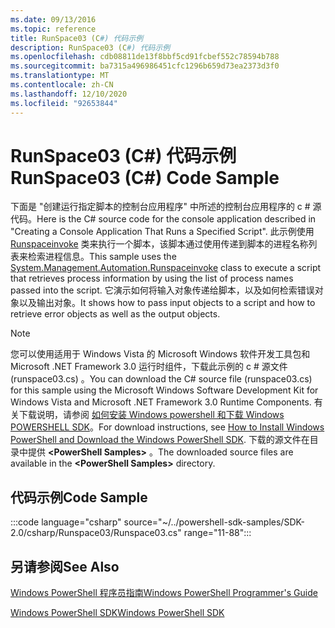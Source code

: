 ```yaml
---
ms.date: 09/13/2016
ms.topic: reference
title: RunSpace03 (C#) 代码示例
description: RunSpace03 (C#) 代码示例
ms.openlocfilehash: cdb08811de13f8bbf5cd91fcbef552c78594b788
ms.sourcegitcommit: ba7315a496986451cfc1296b659d73ea2373d3f0
ms.translationtype: MT
ms.contentlocale: zh-CN
ms.lasthandoff: 12/10/2020
ms.locfileid: "92653844"
---
```

# <a name="runspace03-c-code-sample"></a><span data-ttu-id="cc2b5-103">RunSpace03 (C#) 代码示例</span><span class="sxs-lookup"><span data-stu-id="cc2b5-103">RunSpace03 (C#) Code Sample</span></span>

<span data-ttu-id="cc2b5-104">下面是 "创建运行指定脚本的控制台应用程序" 中所述的控制台应用程序的 c # 源代码。</span><span class="sxs-lookup"><span data-stu-id="cc2b5-104">Here is the C# source code for the console application described in "Creating a Console Application That Runs a Specified Script".</span></span> <span data-ttu-id="cc2b5-105">此示例使用 [Runspaceinvoke](/dotnet/api/System.Management.Automation.RunspaceInvoke) 类来执行一个脚本，该脚本通过使用传递到脚本的进程名称列表来检索进程信息。</span><span class="sxs-lookup"><span data-stu-id="cc2b5-105">This sample uses the [System.Management.Automation.Runspaceinvoke](/dotnet/api/System.Management.Automation.RunspaceInvoke) class to execute a script that retrieves process information by using the list of process names passed into the script.</span></span> <span data-ttu-id="cc2b5-106">它演示如何将输入对象传递给脚本，以及如何检索错误对象以及输出对象。</span><span class="sxs-lookup"><span data-stu-id="cc2b5-106">It shows how to pass input objects to a script and how to retrieve error objects as well as the output objects.</span></span>

> [!NOTE]
> <span data-ttu-id="cc2b5-107">您可以使用适用于 Windows Vista 的 Microsoft Windows 软件开发工具包和 Microsoft .NET Framework 3.0 运行时组件，下载此示例的 c # 源文件 (runspace03.cs) 。</span><span class="sxs-lookup"><span data-stu-id="cc2b5-107">You can download the C# source file (runspace03.cs) for this sample using the Microsoft Windows Software Development Kit for Windows Vista and Microsoft .NET Framework 3.0 Runtime Components.</span></span> <span data-ttu-id="cc2b5-108">有关下载说明，请参阅 [如何安装 Windows powershell 和下载 Windows POWERSHELL SDK](/powershell/scripting/developer/installing-the-windows-powershell-sdk)。</span><span class="sxs-lookup"><span data-stu-id="cc2b5-108">For download instructions, see [How to Install Windows PowerShell and Download the Windows PowerShell SDK](/powershell/scripting/developer/installing-the-windows-powershell-sdk).</span></span>
> <span data-ttu-id="cc2b5-109">下载的源文件在目录中提供 **\<PowerShell Samples>** 。</span><span class="sxs-lookup"><span data-stu-id="cc2b5-109">The downloaded source files are available in the **\<PowerShell Samples>** directory.</span></span>

## <a name="code-sample"></a><span data-ttu-id="cc2b5-110">代码示例</span><span class="sxs-lookup"><span data-stu-id="cc2b5-110">Code Sample</span></span>

:::code language="csharp" source="~/../powershell-sdk-samples/SDK-2.0/csharp/Runspace03/Runspace03.cs" range="11-88":::

## <a name="see-also"></a><span data-ttu-id="cc2b5-111">另请参阅</span><span class="sxs-lookup"><span data-stu-id="cc2b5-111">See Also</span></span>

[<span data-ttu-id="cc2b5-112">Windows PowerShell 程序员指南</span><span class="sxs-lookup"><span data-stu-id="cc2b5-112">Windows PowerShell Programmer's Guide</span></span>](./windows-powershell-programmer-s-guide.md)

[<span data-ttu-id="cc2b5-113">Windows PowerShell SDK</span><span class="sxs-lookup"><span data-stu-id="cc2b5-113">Windows PowerShell SDK</span></span>](../windows-powershell-reference.md)
